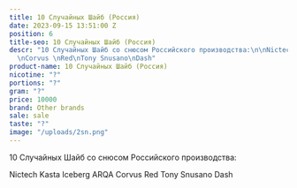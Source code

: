 ```yaml
---
title: 10 Случайных Шайб (Россия)
date: 2023-09-15 13:51:00 Z
position: 6
title-seo: 10 Случайных Шайб (Россия)
descr: "10 Случайных Шайб со снюсом Российского производства:\n\nNictech\nKasta \nIceberg\nARQA
  \nCorvus \nRed\nTony Snusano\nDash"
product-name: 10 Случайных Шайб (Россия)
nicotine: "?"
portions: "?"
gram: "?"
price: 10000
brand: Other brands
sale: sale
taste: "?"
image: "/uploads/2sn.png"
---
```


10 Случайных Шайб со снюсом Российского производства:

Nictech
Kasta 
Iceberg
ARQA 
Corvus 
Red
Tony Snusano
Dash
